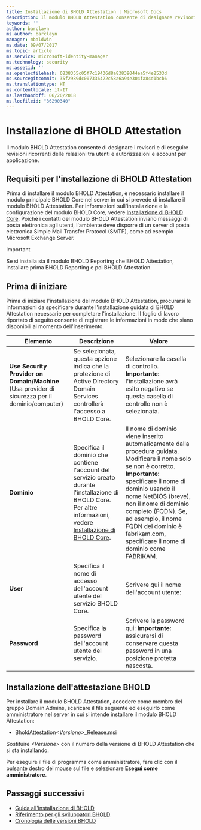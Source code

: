 ```yaml
---
title: Installazione di BHOLD Attestation | Microsoft Docs
description: Il modulo BHOLD Attestation consente di designare revisori e di eseguire revisioni
keywords: ''
author: barclayn
ms.author: barclayn
manager: mbaldwin
ms.date: 09/07/2017
ms.topic: article
ms.service: microsoft-identity-manager
ms.technology: security
ms.assetid: ''
ms.openlocfilehash: 6838355c05f7c19436d8a83839044ea5f4e2533d
ms.sourcegitcommit: 35f2989dc007336422c58a6a94e304fa84d1bcb6
ms.translationtype: HT
ms.contentlocale: it-IT
ms.lasthandoff: 06/20/2018
ms.locfileid: "36290340"
---
```

# <a name="bhold-attestation-installation"></a>Installazione di BHOLD Attestation

Il modulo BHOLD Attestation consente di designare i revisori e di eseguire revisioni ricorrenti delle relazioni tra utenti e autorizzazioni e account per applicazione.

## <a name="bhold-attestation-installation-requirements"></a>Requisiti per l'installazione di BHOLD Attestation

Prima di installare il modulo BHOLD Attestation, è necessario installare il modulo principale BHOLD Core nel server in cui si prevede di installare il modulo BHOLD Attestation. Per informazioni sull'installazione e la configurazione del modulo BHOLD Core, vedere [Installazione di BHOLD Core](https://technet.microsoft.com/library/jj134095(v=ws.10).aspx). Poiché i contatti del modulo BHOLD Attestation inviano messaggi di posta elettronica agli utenti, l'ambiente deve disporre di un server di posta elettronica Simple Mail Transfer Protocol (SMTP), come ad esempio Microsoft Exchange Server.

> [!IMPORTANT]
> Se si installa sia il modulo BHOLD Reporting che BHOLD Attestation, installare prima BHOLD Reporting e poi BHOLD Attestation.

## <a name="before-you-begin"></a>Prima di iniziare

Prima di iniziare l'installazione del modulo BHOLD Attestation, procurarsi le informazioni da specificare durante l'installazione guidata di BHOLD Attestation necessarie per completare l'installazione. Il foglio di lavoro riportato di seguito consente di registrare le informazioni in modo che siano disponibili al momento dell'inserimento.

| **Elemento**                                    | **Descrizione**                                                                                                                                                                                                           | **Valore**                                                                                                                                                                                                                                                                                                            |
|---------------------------------------------|---------------------------------------------------------------------------------------------------------------------------------------------------------------------------------------------------------------------------|----------------------------------------------------------------------------------------------------------------------------------------------------------------------------------------------------------------------------------------------------------------------------------------------------------------------|
| **Use Security Provider on Domain/Machine** (Usa provider di sicurezza per il dominio/computer) | Se selezionata, questa opzione indica che la protezione di Active Directory Domain Services controllerà l'accesso a BHOLD Core.                                                                                                                | Selezionare la casella di controllo. **Importante:** l'installazione avrà esito negativo se questa casella di controllo non è selezionata.                                                                                                                                                                                                                   |
| **Dominio**                                  | Specifica il dominio che contiene l'account del servizio creato durante l'installazione di BHOLD Core. Per altre informazioni, vedere [Installazione di BHOLD Core](https://technet.microsoft.com/library/jj134095(v=ws.10).aspx). | Il nome di dominio viene inserito automaticamente dalla procedura guidata. Modificare il nome solo se non è corretto. **Importante:** specificare il nome di dominio usando il nome NetBIOS (breve), non il nome di dominio completo (FQDN). Se, ad esempio, il nome FQDN del dominio è fabrikam.com, specificare il nome di dominio come FABRIKAM. |
| **User**                                    | Specifica il nome di accesso dell'account utente del servizio BHOLD Core.                                                                                                                                                          | Scrivere qui il nome dell'account utente:                                                                                                                                                                                                                                                                                    |
| **Password**                                | Specifica la password dell'account utente del servizio.                                                                                                                                                                       | Scrivere la password qui: **Importante:** assicurarsi di conservare questa password in una posizione protetta nascosta.                                                                                                                                                                                                                  |

## <a name="bhold-attestation-installation"></a>Installazione dell'attestazione BHOLD

Per installare il modulo BHOLD Attestation, accedere come membro del gruppo Domain Admins, scaricare il file seguente ed eseguirlo come amministratore nel server in cui si intende installare il modulo BHOLD Attestation:

- BholdAttestation<em>\<Versione\></em>\_Release.msi

Sostituire *\<Versione\>* con il numero della versione di BHOLD Attestation che si sta installando.

Per eseguire il file di programma come amministratore, fare clic con il pulsante destro del mouse sul file e selezionare **Esegui come amministratore**.

## <a name="next-steps"></a>Passaggi successivi

- [Guida all'installazione di BHOLD](bhold-installation-guide.md)
- [Riferimento per gli sviluppatori BHOLD](../reference/mim2016-bhold-developer-reference.md)
- [Cronologia delle versioni BHOLD](../reference/version-bhold-history.md)